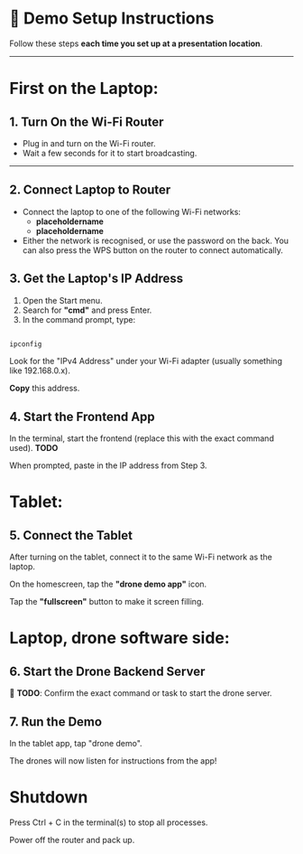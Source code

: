 # 📄 Demo Setup Instructions

Follow these steps **each time you set up at a presentation location**.

---

# First on the Laptop:

## 1. Turn On the Wi-Fi Router

- Plug in and turn on the Wi-Fi router.
- Wait a few seconds for it to start broadcasting.

---

## 2. Connect Laptop to Router

- Connect the laptop to one of the following Wi-Fi networks:
  - **placeholdername**
  - **placeholdername**
- Either the network is recognised, or use the password on the back. You can also press the WPS button on the router to connect automatically.

## 3. Get the Laptop's IP Address

1. Open the Start menu.
2. Search for **"cmd"** and press Enter.
3. In the command prompt, type:

```bash

ipconfig
```

Look for the "IPv4 Address" under your Wi-Fi adapter (usually something like 192.168.0.x).

**Copy** this address.

## 4. Start the Frontend App

In the terminal, start the frontend (replace this with the exact command used). **TODO**

When prompted, paste in the IP address from Step 3.

# Tablet:

## 5. Connect the Tablet

After turning on the tablet, connect it to the same Wi-Fi network as the laptop.

On the homescreen, tap the **"drone demo app"** icon.

Tap the **"fullscreen"** button to make it screen filling.

# Laptop, drone software side:

## 6. Start the Drone Backend Server

🚧 **TODO**: Confirm the exact command or task to start the drone server.

## 7. Run the Demo

In the tablet app, tap "drone demo".

The drones will now listen for instructions from the app!

# Shutdown

Press Ctrl + C in the terminal(s) to stop all processes.

Power off the router and pack up.
